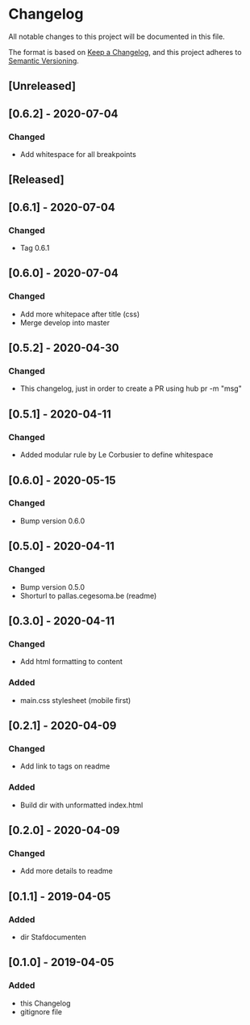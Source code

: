# Changelog
All notable changes to this project will be documented in this file.

The format is based on [Keep a Changelog](https://keepachangelog.com/en/1.0.0/),
and this project adheres to [Semantic Versioning](https://semver.org/spec/v2.0.0.html).

## [Unreleased]

## [0.6.2] - 2020-07-04
### Changed
- Add whitespace for all breakpoints

## [Released]

## [0.6.1] - 2020-07-04
### Changed
- Tag 0.6.1

## [0.6.0] - 2020-07-04
### Changed
- Add more whitepace after title (css)
- Merge develop into master

## [0.5.2] - 2020-04-30
### Changed
- This changelog, just in order to create a PR using 
  hub pr -m "msg" 

## [0.5.1] - 2020-04-11
### Changed
- Added modular rule by Le Corbusier to define whitespace

## [0.6.0] - 2020-05-15
### Changed
- Bump version 0.6.0

## [0.5.0] - 2020-04-11
### Changed
- Bump version 0.5.0
- Shorturl to pallas.cegesoma.be (readme)

## [0.3.0] - 2020-04-11
### Changed
- Add html formatting to content
### Added
- main.css stylesheet (mobile first)

## [0.2.1] - 2020-04-09
### Changed
- Add link to tags on readme
### Added
- Build dir with unformatted index.html

## [0.2.0] - 2020-04-09
### Changed
- Add more details to readme

## [0.1.1] - 2019-04-05
### Added
- dir Stafdocumenten

## [0.1.0] - 2019-04-05
### Added
- this Changelog
- gitignore file

